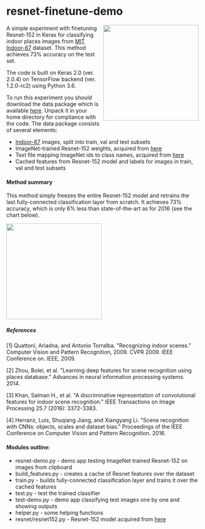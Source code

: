 # resnet-finetune-demo

<a href="url">
<img align="right" height="250" src="https://drive.google.com/uc?export=download&id=0B7mi_caywPhZOHFuQ3ZiQ2xuRTg">
</a>

A simple experiment with finetuning Resnet-152 in Keras for classifying indoor places images from [MIT Indoor-67](http://web.mit.edu/torralba/www/indoor.html) dataset. This method achieves 73% accuracy on the test set.

The code is built on Keras 2.0 (ver. 2.0.4) on TensorFlow backend (ver. 1.2.0-rc2) using Python 3.6.

To run this experiment you should download the data package which is available [here](https://drive.google.com/uc?export=download&id=0B7mi_caywPhZalQ1QmZ2TU9fbjg). Unpack it in your home directory for compliance with the code. The data package consists of several elements:
- [Indoor-67](http://web.mit.edu/torralba/www/indoor.html) images, split into train, val and test subsets
- ImageNet-trained Resnet-152 weights, acquired from [here](https://github.com/flyyufelix/cnn_finetune)
- Text file mapping ImageNet ids to class names, acquired from [here](https://gist.github.com/yrevar/942d3a0ac09ec9e5eb3a)
- Cached features from Resnet-152 model and labels for images in train, val and test subsets


#### Method summary

This method simply freezes the entire Resnet-152 model and retrains the last fully-connected classification layer from scratch. It achieves 73% accuracy, which is only 6% less than state-of-the-art as for 2016 (see the chart below).

<p align="left"><a href="url">
<img height="250" src="https://drive.google.com/uc?export=download&id=0B7mi_caywPhZTUt5M1JCTzFKUW8">
</a></p>


##### References

[1] Quattoni, Ariadna, and Antonio Torralba. "Recognizing indoor scenes." Computer Vision and Pattern Recognition, 2009. CVPR 2009. IEEE Conference on. IEEE, 2009.

[2] Zhou, Bolei, et al. "Learning deep features for scene recognition using places database." Advances in neural information processing systems. 2014.

[3] Khan, Salman H., et al. "A discriminative representation of convolutional features for indoor scene recognition." IEEE Transactions on Image Processing 25.7 (2016): 3372-3383.

[4] Herranz, Luis, Shuqiang Jiang, and Xiangyang Li. "Scene recognition with CNNs: objects, scales and dataset bias." Proceedings of the IEEE Conference on Computer Vision and Pattern Recognition. 2016.


#### Modules outline:
- resnet-demo.py - demo app testing ImageNet trained Resnet-152 on images from clipboard
- build_features.py - creates a cache of Resnet features over the dataset
- train.py - builds fully-connected classification layer and trains it over the cached features
- test.py - test the trained classifier
- test-demo.py - demo app classifying test images one by one and showing outputs
- helper.py - some helping functions
- resnet/resnet152.py - Resnet-152 model acquired from [here](https://github.com/flyyufelix/cnn_finetune)
